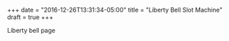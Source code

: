 +++
date = "2016-12-26T13:31:34-05:00"
title = "Liberty Bell Slot Machine"
draft = true
+++

Liberty bell page
